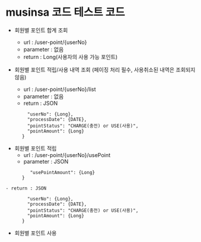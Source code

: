 # musinsa 코드 테스트 코드

+ 회원별 포인트 합계 조회  
    - url : /user-point/{userNo}
    - parameter : 없음
    - return : Long(사용자의 사용 가능 포인트)
    
     
+ 회원별 포인트 적립/사용 내역 조회 (페이징 처리 필수, 사용취소된 내역은 조회되지 않음)
    - url : /user-point/{userNo}/list
    - parameter : 없음
    - return : JSON
```{
        "userNo": {Long},
        "processDate": {DATE},
        "pointStatus": "CHARGE(충전) or USE(사용)",
        "pointAmount": {Long}
      }
````
    
     
+ 회원별 포인트 적립
    - url : /user-point/{userNo}/usePoint
    - parameter : JSON 
```{
      	 "usePointAmount": {Long}
      }
````
    - return : JSON  
````{
        "userNo": {Long},
        "processDate": {DATE},
        "pointStatus": "CHARGE(충전) or USE(사용)",
        "pointAmount": {Long}
      }
````
    
    
+ 회원별 포인트 사용

